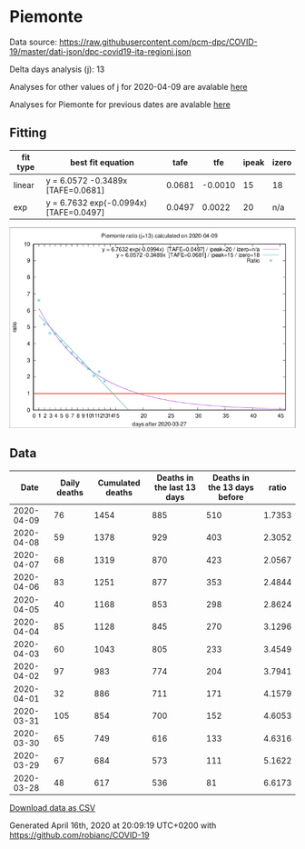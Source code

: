 # Piemonte

Data source: https://raw.githubusercontent.com/pcm-dpc/COVID-19/master/dati-json/dpc-covid19-ita-regioni.json

Delta days analysis (j): 13

Analyses for other values of j for 2020-04-09 are avalable [here](../2020-04-09/README.md)

Analyses for Piemonte for previous dates are avalable [here](../README.md)

## Fitting 
|fit type|best fit equation|tafe|tfe|ipeak|izero|
|-------|-----|--------|------|---|---|
|linear|y = 6.0572 -0.3489x  [TAFE=0.0681]|0.0681|-0.0010|15|18|
|exp|y = 6.7632 exp(-0.0994x)  [TAFE=0.0497]|0.0497|0.0022|20|n/a|

![Plot](COVID-19_piemonte_j13_2020-04-09.png)

## Data
|Date|Daily deaths|Cumulated deaths|Deaths in the last 13 days|Deaths in the 13 days before|ratio|
|----|----------|-----------|-------|--------------------|-----|
|2020-04-09|76|1454|885|510|1.7353|
|2020-04-08|59|1378|929|403|2.3052|
|2020-04-07|68|1319|870|423|2.0567|
|2020-04-06|83|1251|877|353|2.4844|
|2020-04-05|40|1168|853|298|2.8624|
|2020-04-04|85|1128|845|270|3.1296|
|2020-04-03|60|1043|805|233|3.4549|
|2020-04-02|97|983|774|204|3.7941|
|2020-04-01|32|886|711|171|4.1579|
|2020-03-31|105|854|700|152|4.6053|
|2020-03-30|65|749|616|133|4.6316|
|2020-03-29|67|684|573|111|5.1622|
|2020-03-28|48|617|536|81|6.6173|

[Download data as CSV](COVID-19_piemonte_j13_2020-04-09.csv)

Generated April 16th, 2020 at 20:09:19 UTC+0200 with https://github.com/robianc/COVID-19
